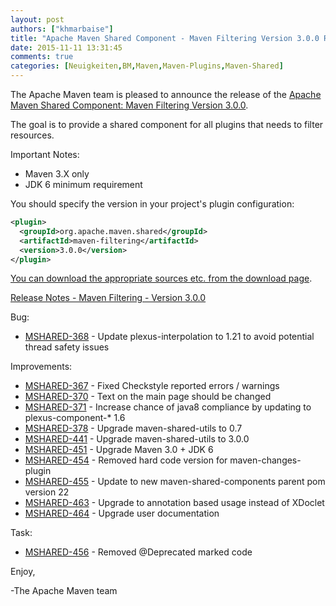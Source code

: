 ```yaml
---
layout: post
authors: ["khmarbaise"]
title: "Apache Maven Shared Component - Maven Filtering Version 3.0.0 Released"
date: 2015-11-11 13:31:45
comments: true
categories: [Neuigkeiten,BM,Maven,Maven-Plugins,Maven-Shared]
---
```

The Apache Maven team is pleased to announce the release of the 
[Apache Maven Shared Component: Maven Filtering Version 3.0.0](https://maven.apache.org/shared/maven-filtering/).

The goal is to provide a shared component for all plugins that needs to filter
resources.

Important Notes:

 * Maven 3.X only
 * JDK 6 minimum requirement

You should specify the version in your project's plugin configuration:

```xml
<plugin>
  <groupId>org.apache.maven.shared</groupId>
  <artifactId>maven-filtering</artifactId>
  <version>3.0.0</version>
</plugin>
```

[You can download the appropriate sources etc. from the download page](https://maven.apache.org/shared/maven-filtering/download.cgi).


<!-- more -->

[Release Notes - Maven Filtering - Version 3.0.0](https://issues.apache.org/jira/secure/ReleaseNote.jspa?projectId=12317922&version=12331472)

Bug:

 * [MSHARED-368](https://issues.apache.org/jira/browse/MSHARED-368) -  Update plexus-interpolation to 1.21 to avoid potential thread safety issues

Improvements:

 * [MSHARED-367](https://issues.apache.org/jira/browse/MSHARED-367) -  Fixed Checkstyle reported errors / warnings
 * [MSHARED-370](https://issues.apache.org/jira/browse/MSHARED-370) -  Text on the main page should be changed
 * [MSHARED-371](https://issues.apache.org/jira/browse/MSHARED-371) -  Increase chance of java8 compliance by updating to plexus-component-* 1.6
 * [MSHARED-378](https://issues.apache.org/jira/browse/MSHARED-378) -  Upgrade maven-shared-utils to 0.7
 * [MSHARED-441](https://issues.apache.org/jira/browse/MSHARED-441) -  Upgrade maven-shared-utils to 3.0.0
 * [MSHARED-451](https://issues.apache.org/jira/browse/MSHARED-451) -  Upgrade Maven 3.0 + JDK 6
 * [MSHARED-454](https://issues.apache.org/jira/browse/MSHARED-454) -  Removed hard code version for maven-changes-plugin
 * [MSHARED-455](https://issues.apache.org/jira/browse/MSHARED-455) -  Update to new maven-shared-components parent pom version 22
 * [MSHARED-463](https://issues.apache.org/jira/browse/MSHARED-463) -  Upgrade to annotation based usage instead of XDoclet
 * [MSHARED-464](https://issues.apache.org/jira/browse/MSHARED-464) -  Upgrade user documentation

Task:

 * [MSHARED-456](https://issues.apache.org/jira/browse/MSHARED-456) -  Removed @Deprecated marked code

Enjoy,

-The Apache Maven team
